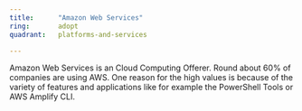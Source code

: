 ```yaml
---
title:      "Amazon Web Services"
ring:       adopt
quadrant:   platforms-and-services

---
```


Amazon Web Services is an Cloud Computing Offerer. Round about 60% of companies are using AWS. One reason for the high values is because of the variety of features and applications like for example the PowerShell Tools or AWS Amplify CLI.  